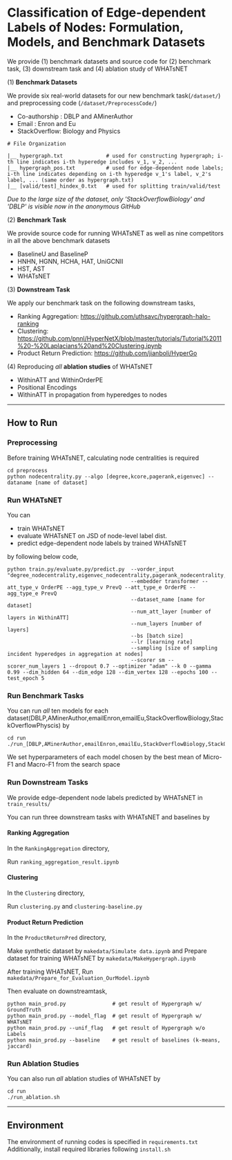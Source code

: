 # Classification of Edge-dependent Labels of Nodes: Formulation, Models, and Benchmark Datasets

We provide (1) benchmark datasets and source code for (2) benchmark task, (3) downstream task and (4) ablation study of WHATsNET

(1) **Benchmark Datasets**

We provide six real-world datasets for our new benchmark task(```/dataset/```) and preprocessing code (```/dataset/PreprocessCode/```)

* Co-authorship : DBLP and AMinerAuthor
* Email : Enron and Eu
* StackOverflow: Biology and Physics

```
# File Organization

|__ hypergraph.txt              # used for constructing hypergraph; i-th line indicates i-th hyperedge includes v_1, v_2, ...
|__ hypergraph_pos.txt          # used for edge-dependent node labels; i-th line indicates depending on i-th hyperedge v_1's label, v_2's label, ... (same order as hypergraph.txt)
|__ [valid/test]_hindex_0.txt   # used for splitting train/valid/test
```
*Due to the large size of the dataset, only 'StackOverflowBiology' and 'DBLP' is visible now in the anonymous GitHub*

(2) **Benchmark Task**

We provide source code for running WHATsNET as well as nine competitors in all the above benchmark datasets

* BaselineU and BaselineP
* HNHN, HGNN, HCHA, HAT, UniGCNII
* HST, AST
* WHATsNET


(3) **Downstream Task**

We apply our benchmark task on the following downstream tasks,

* Ranking Aggregation: https://github.com/uthsavc/hypergraph-halo-ranking
* Clustering: https://github.com/pnnl/HyperNetX/blob/master/tutorials/Tutorial%2011%20-%20Laplacians%20and%20Clustering.ipynb
* Product Return Prediction: https://github.com/jianboli/HyperGo


(4) Reproducing *all* **ablation studies** of WHATsNET

* WithinATT and WithinOrderPE
* Positional Encodings
* WithinATT in propagation from hyperedges to nodes

- - -

## How to Run

### Preprocessing

Before training WHATsNET, calculating node centralities is required

```
cd preprocess
python nodecentrality.py --algo [degree,kcore,pagerank,eigenvec] --dataname [name of dataset]
```

### Run WHATsNET

You can 

* train WHATsNET
* evaluate WHATsNET on JSD of node-level label dist.
* predict edge-dependent node labels by trained WHATsNET

by following below code,
```
python train.py/evaluate.py/predict.py  --vorder_input "degree_nodecentrality,eigenvec_nodecentrality,pagerank_nodecentrality,kcore_nodecentrality" 
                                        --embedder transformer --att_type_v OrderPE --agg_type_v PrevQ --att_type_e OrderPE --agg_type_e PrevQ 
                                        --dataset_name [name for dataset]
                                        --num_att_layer [number of layers in WithinATT]
                                        --num_layers [number of layers] 
                                        --bs [batch size]
                                        --lr [learning rate]
                                        --sampling [size of sampling incident hyperedges in aggregation at nodes]
                                        --scorer sm --scorer_num_layers 1 --dropout 0.7 --optimizer "adam" --k 0 --gamma 0.99 --dim_hidden 64 --dim_edge 128 --dim_vertex 128 --epochs 100 --test_epoch 5
```

### Run Benchmark Tasks

You can run *all* ten models for each dataset(DBLP,AMinerAuthor,emailEnron,emailEu,StackOverflowBiology,StackOverflowPhyscis) by
```
cd run
./run_[DBLP,AMinerAuthor,emailEnron,emailEu,StackOverflowBiology,StackOverflowPhyscis].sh
```
We set hyperparameters of each model chosen by the best mean of Micro-F1 and Macro-F1 from the search space

### Run Downstream Tasks

We provide edge-dependent node labels predicted by WHATsNET in `train_results/`

You can run three downstream tasks with WHATsNET and baselines by
#### Ranking Aggregation
In the `RankingAggregation` directory, 

Run `ranking_aggregation_result.ipynb`

#### Clustering
In the `Clustering` directory, 

Run `clustering.py` and `clustering-baseline.py`

#### Product Return Prediction
In the `ProductReturnPred` directory,

Make synthetic dataset by `makedata/Simulate data.ipynb` and Prepare dataset for training WHATsNET by `makedata/MakeHypergraph.ipynb`

After training WHATsNET,
Run `makedata/Prepare_for_Evaluation_OurModel.ipynb`

Then evaluate on downstreamtask,
```
python main_prod.py               # get result of Hypergraph w/ GroundTruth
python main_prod.py --model_flag  # get result of Hypergraph w/ WHATsNET
python main_prod.py --unif_flag   # get result of Hypergraph w/o Labels
python main_prod.py --baseline    # get result of baselines (k-means, jaccard)
```

### Run Ablation Studies

You can also run *all* ablation studies of WHATsNET by
```
cd run
./run_ablation.sh
```

- - -

## Environment

The environment of running codes is specified in `requirements.txt`
Additionally, install required libraries following `install.sh`
